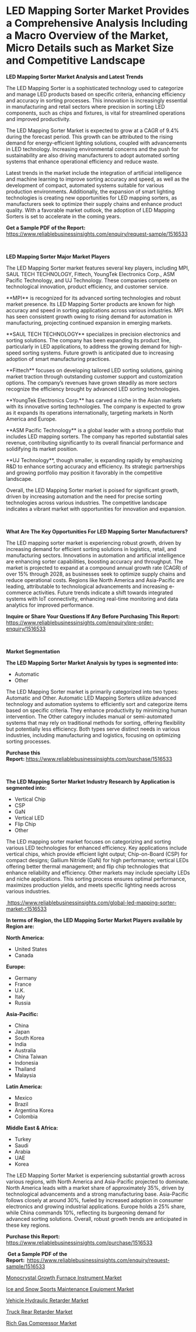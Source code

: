 <p><h1>LED Mapping Sorter Market Provides a Comprehensive Analysis Including a Macro Overview of the Market, Micro Details such as Market Size and Competitive Landscape</h1></p><p><strong>LED Mapping Sorter Market Analysis and Latest Trends</strong></p>
<p><p>The LED Mapping Sorter is a sophisticated technology used to categorize and manage LED products based on specific criteria, enhancing efficiency and accuracy in sorting processes. This innovation is increasingly essential in manufacturing and retail sectors where precision in sorting LED components, such as chips and fixtures, is vital for streamlined operations and improved productivity.</p><p>The LED Mapping Sorter Market is expected to grow at a CAGR of 9.4% during the forecast period. This growth can be attributed to the rising demand for energy-efficient lighting solutions, coupled with advancements in LED technology. Increasing environmental concerns and the push for sustainability are also driving manufacturers to adopt automated sorting systems that enhance operational efficiency and reduce waste.</p><p>Latest trends in the market include the integration of artificial intelligence and machine learning to improve sorting accuracy and speed, as well as the development of compact, automated systems suitable for various production environments. Additionally, the expansion of smart lighting technologies is creating new opportunities for LED mapping sorters, as manufacturers seek to optimize their supply chains and enhance product quality. With a favorable market outlook, the adoption of LED Mapping Sorters is set to accelerate in the coming years.</p></p>
<p><strong>Get a Sample PDF of the Report:&nbsp;</strong> <a href="https://www.reliablebusinessinsights.com/enquiry/request-sample/1516533?utm_campaign=1106&utm_medium=2&utm_source=Github&utm_content=ia&utm_term=30032025&utm_id=led-mapping-sorter">https://www.reliablebusinessinsights.com/enquiry/request-sample/1516533</a></p>
<p>&nbsp;</p>
<p><strong>LED Mapping Sorter Major Market Players</strong></p>
<p><p>The LED Mapping Sorter market features several key players, including MPI, SAUL TECH TECHNOLOGY, Fittech, YoungTek Electronics Corp., ASM Pacific Technology, and UJ Technology. These companies compete on technological innovation, product efficiency, and customer service.</p><p>**MPI** is recognized for its advanced sorting technologies and robust market presence. Its LED Mapping Sorter products are known for high accuracy and speed in sorting applications across various industries. MPI has seen consistent growth owing to rising demand for automation in manufacturing, projecting continued expansion in emerging markets.</p><p>**SAUL TECH TECHNOLOGY** specializes in precision electronics and sorting solutions. The company has been expanding its product line, particularly in LED applications, to address the growing demand for high-speed sorting systems. Future growth is anticipated due to increasing adoption of smart manufacturing practices.</p><p>**Fittech** focuses on developing tailored LED sorting solutions, gaining market traction through outstanding customer support and customization options. The company’s revenues have grown steadily as more sectors recognize the efficiency brought by advanced LED sorting technologies.</p><p>**YoungTek Electronics Corp.** has carved a niche in the Asian markets with its innovative sorting technologies. The company is expected to grow as it expands its operations internationally, targeting markets in North America and Europe. </p><p>**ASM Pacific Technology** is a global leader with a strong portfolio that includes LED mapping sorters. The company has reported substantial sales revenue, contributing significantly to its overall financial performance and solidifying its market position.</p><p>**UJ Technology**, though smaller, is expanding rapidly by emphasizing R&D to enhance sorting accuracy and efficiency. Its strategic partnerships and growing portfolio may position it favorably in the competitive landscape.</p><p>Overall, the LED Mapping Sorter market is poised for significant growth, driven by increasing automation and the need for precise sorting technologies across various industries. The competitive landscape indicates a vibrant market with opportunities for innovation and expansion.</p></p>
<p>&nbsp;</p>
<p><strong>What Are The Key Opportunities For LED Mapping Sorter Manufacturers?</strong></p>
<p><p>The LED mapping sorter market is experiencing robust growth, driven by increasing demand for efficient sorting solutions in logistics, retail, and manufacturing sectors. Innovations in automation and artificial intelligence are enhancing sorter capabilities, boosting accuracy and throughput. The market is projected to expand at a compound annual growth rate (CAGR) of over 15% through 2028, as businesses seek to optimize supply chains and reduce operational costs. Regions like North America and Asia-Pacific are leading, attributable to technological advancements and increasing e-commerce activities. Future trends indicate a shift towards integrated systems with IoT connectivity, enhancing real-time monitoring and data analytics for improved performance.</p></p>
<p><strong>Inquire or Share Your Questions If Any Before Purchasing This Report:</strong> <a href="https://www.reliablebusinessinsights.com/enquiry/pre-order-enquiry/1516533?utm_campaign=1106&utm_medium=2&utm_source=Github&utm_content=ia&utm_term=30032025&utm_id=led-mapping-sorter">https://www.reliablebusinessinsights.com/enquiry/pre-order-enquiry/1516533</a></p>
<p>&nbsp;</p>
<p><strong>Market Segmentation</strong></p>
<p><strong>The LED Mapping Sorter Market Analysis by types is segmented into:</strong></p>
<p><ul><li>Automatic</li><li>Other</li></ul></p>
<p><p>The LED Mapping Sorter market is primarily categorized into two types: Automatic and Other. Automatic LED Mapping Sorters utilize advanced technology and automation systems to efficiently sort and categorize items based on specific criteria. They enhance productivity by minimizing human intervention. The Other category includes manual or semi-automated systems that may rely on traditional methods for sorting, offering flexibility but potentially less efficiency. Both types serve distinct needs in various industries, including manufacturing and logistics, focusing on optimizing sorting processes.</p></p>
<p><strong>Purchase this Report:&nbsp;</strong><a href="https://www.reliablebusinessinsights.com/purchase/1516533?utm_campaign=1106&utm_medium=2&utm_source=Github&utm_content=ia&utm_term=30032025&utm_id=led-mapping-sorter">https://www.reliablebusinessinsights.com/purchase/1516533</a></p>
<p>&nbsp;</p>
<p><strong>The LED Mapping Sorter Market Industry Research by Application is segmented into:</strong></p>
<p><ul><li>Vertical Chip</li><li>CSP</li><li>GaN</li><li>Vertical LED</li><li>Flip Chip</li><li>Other</li></ul></p>
<p><p>The LED mapping sorter market focuses on categorizing and sorting various LED technologies for enhanced efficiency. Key applications include vertical chips, which provide efficient light output; Chip-on-Board (CSP) for compact designs; Gallium Nitride (GaN) for high performance; vertical LEDs offering better thermal management; and flip chip technologies that enhance reliability and efficiency. Other markets may include specialty LEDs and niche applications. This sorting process ensures optimal performance, maximizes production yields, and meets specific lighting needs across various industries.</p></p>
<p><a href="https://www.reliablebusinessinsights.com/global-led-mapping-sorter-market-r1516533?utm_campaign=1106&utm_medium=2&utm_source=Github&utm_content=ia&utm_term=30032025&utm_id=led-mapping-sorter">&nbsp;https://www.reliablebusinessinsights.com/global-led-mapping-sorter-market-r1516533</a></p>
<p><strong>In terms of Region, the LED Mapping Sorter Market Players available by Region are:</strong></p>
<p>
    <p> <strong> North America: </strong>
        <ul>
            <li>United States</li>
            <li>Canada</li>
        </ul>
        </p> 
    <p> <strong> Europe: </strong>
        <ul>
            <li>Germany</li>
            <li>France</li>
            <li>U.K.</li>
            <li>Italy</li>
            <li>Russia</li>
        </ul>
        </p> 
    <p> <strong> Asia-Pacific: </strong>
        <ul>
            <li>China</li>
            <li>Japan</li>
            <li>South Korea</li>
            <li>India</li>
            <li>Australia</li>
            <li>China Taiwan</li>
            <li>Indonesia</li>
            <li>Thailand</li>
            <li>Malaysia</li>
        </ul>
        </p> 
    <p> <strong> Latin America: </strong>
        <ul>
            <li>Mexico</li>
            <li>Brazil</li>
            <li>Argentina Korea</li>
            <li>Colombia</li>
        </ul>
        </p> 
    <p> <strong> Middle East & Africa: </strong>
        <ul>
            <li>Turkey</li>
            <li>Saudi</li>
            <li>Arabia</li>
            <li>UAE</li>
            <li>Korea</li>
        </ul>
    </p>
    </p>
<p><p>The LED Mapping Sorter Market is experiencing substantial growth across various regions, with North America and Asia-Pacific projected to dominate. North America leads with a market share of approximately 35%, driven by technological advancements and a strong manufacturing base. Asia-Pacific follows closely at around 30%, fueled by increased adoption in consumer electronics and growing industrial applications. Europe holds a 25% share, while China commands 10%, reflecting its burgeoning demand for advanced sorting solutions. Overall, robust growth trends are anticipated in these key regions.</p></p>
<p><strong>Purchase this Report: </strong><a href="https://www.reliablebusinessinsights.com/purchase/1516533?utm_campaign=1106&utm_medium=2&utm_source=Github&utm_content=ia&utm_term=30032025&utm_id=led-mapping-sorter">https://www.reliablebusinessinsights.com/purchase/1516533</a></p>
<p>&nbsp;<strong>Get a Sample PDF of the Report:&nbsp;&nbsp;</strong><a href="https://www.reliablebusinessinsights.com/enquiry/request-sample/1516533?utm_campaign=1106&utm_medium=2&utm_source=Github&utm_content=ia&utm_term=30032025&utm_id=led-mapping-sorter">https://www.reliablebusinessinsights.com/enquiry/request-sample/1516533</a></p>
<p><strong></strong></p>
<p><p><a href="https://github.com/abdhsheila7/Market-Research-Report-List-1/blob/main/monocrystal-growth-furnace-instrument-market.md?utm_campaign=1106&utm_medium=2&utm_source=Github&utm_content=ia&utm_term=30032025&utm_id=led-mapping-sorter">Monocrystal Growth Furnace Instrument Market</a></p><p><a href="https://github.com/rumaskdallys2/Market-Research-Report-List-1/blob/main/ice-and-snow-sports-maintenance-equipment-market.md?utm_campaign=1106&utm_medium=2&utm_source=Github&utm_content=ia&utm_term=30032025&utm_id=led-mapping-sorter">Ice and Snow Sports Maintenance Equipment Market</a></p><p><a href="https://github.com/brinnoifon/Market-Research-Report-List-1/blob/main/vehicle-hydraulic-retarder-market.md?utm_campaign=1106&utm_medium=2&utm_source=Github&utm_content=ia&utm_term=30032025&utm_id=led-mapping-sorter">Vehicle Hydraulic Retarder Market</a></p><p><a href="https://github.com/rjaibiagha/Market-Research-Report-List-1/blob/main/truck-rear-retarder-market.md?utm_campaign=1106&utm_medium=2&utm_source=Github&utm_content=ia&utm_term=30032025&utm_id=led-mapping-sorter">Truck Rear Retarder Market</a></p><p><a href="https://github.com/godekkutero4/Market-Research-Report-List-1/blob/main/rich-gas-compressor-market.md?utm_campaign=1106&utm_medium=2&utm_source=Github&utm_content=ia&utm_term=30032025&utm_id=led-mapping-sorter">Rich Gas Compressor Market</a></p></p>